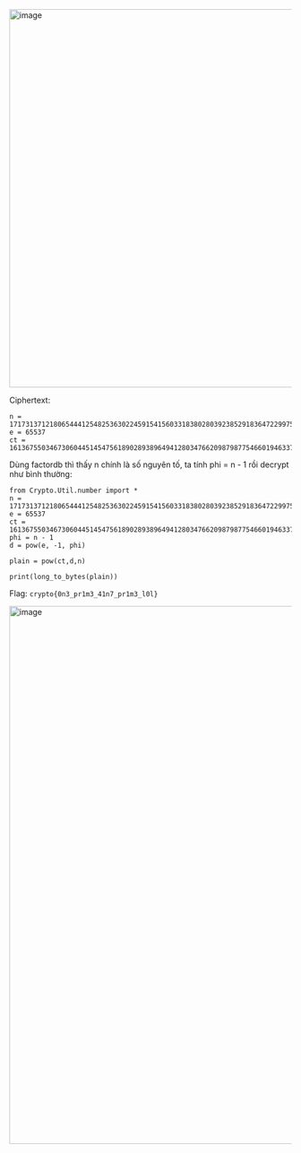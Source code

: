 <img width="675" alt="image" src="https://github.com/Vanmaxohp/EHC_Challenge_CryptoHack/assets/90485791/d41a22dc-c05a-4501-b6f2-b651990e0e69">

Ciphertext:
```
n = 171731371218065444125482536302245915415603318380280392385291836472299752747934607246477508507827284075763910264995326010251268493630501989810855418416643352631102434317900028697993224868629935657273062472544675693365930943308086634291936846505861203914449338007760990051788980485462592823446469606824421932591                                                                  
e = 65537
ct = 161367550346730604451454756189028938964941280347662098798775466019463375610700074840105776873791605070092554650190486030367121011578171525759600774739890458414593857709994072516290998135846956596662071379067305011746842247628316996977338024343628757374524136260758515864509435302781735938531030576289086798942  
```
Dùng factordb thì thấy n chính là số nguyên tố, ta tính phi = n - 1 rồi decrypt như bình thường:
```
from Crypto.Util.number import *
n = 171731371218065444125482536302245915415603318380280392385291836472299752747934607246477508507827284075763910264995326010251268493630501989810855418416643352631102434317900028697993224868629935657273062472544675693365930943308086634291936846505861203914449338007760990051788980485462592823446469606824421932591                                                                  
e = 65537
ct = 161367550346730604451454756189028938964941280347662098798775466019463375610700074840105776873791605070092554650190486030367121011578171525759600774739890458414593857709994072516290998135846956596662071379067305011746842247628316996977338024343628757374524136260758515864509435302781735938531030576289086798942  
phi = n - 1
d = pow(e, -1, phi)

plain = pow(ct,d,n)

print(long_to_bytes(plain))
```
Flag: `crypto{0n3_pr1m3_41n7_pr1m3_l0l}`

<img width="960" alt="image" src="https://github.com/Vanmaxohp/EHC_Challenge_CryptoHack/assets/90485791/b19593b8-6d21-42b4-b76a-51432e4a51c1">
